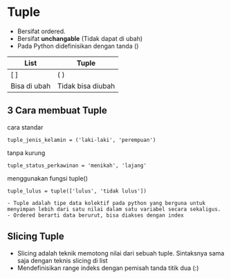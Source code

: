 # Tuple

- Bersifat ordered.
- Bersifat **unchangable** (Tidak dapat di ubah)
- Pada Python didefinisikan dengan tanda ()

|List | Tuple |
|-----|-------|
|[ ] | ( )   |
| Bisa di ubah | Tidak bisa diubah|

## 3 Cara membuat Tuple

 cara standar
```
tuple_jenis_kelamin = ('laki-laki', 'perempuan')
```
 tanpa kurung

```
tuple_status_perkawinan = 'menikah', 'lajang'
```
 menggunakan fungsi tuple()
 
 ```
tuple_lulus = tuple(['lulus', 'tidak lulus'])
```

```
- Tuple adalah tipe data kolektif pada python yang berguna untuk menyimpan lebih dari satu nilai dalam satu variabel secara sekaligus.
- Ordered berarti data berurut, bisa diakses dengan index
```

## Slicing Tuple
- Slicing adalah teknik memotong nilai dari sebuah tuple. Sintaksnya sama saja dengan teknis slicing di list
- Mendefinisikan range indeks dengan pemisah tanda titik dua (:)